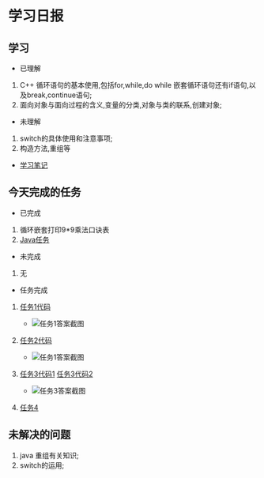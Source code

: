 # 学习日报

## 学习

* 已理解
1. C++ 循环语句的基本使用,包括for,while,do  while 嵌套循环语句还有if语句,以及break,continue语句;
2. 面向对象与面向过程的含义,变量的分类,对象与类的联系,创建对象;

* 未理解
1. switch的具体使用和注意事项;
2. 构造方法,重组等

* [学习笔记](https://github.com/Yousaisai/7.26/blob/master/%E7%AC%94%E8%AE%B0.md)


## 今天完成的任务

* 已完成
1. 循环嵌套打印9*9乘法口诀表
2. [Java任务](https://www.jianshu.com/p/6e44cea8e8a1)

* 未完成

1. 无

* 任务完成

1. [任务1代码](https://github.com/Yousaisai/7.26/blob/master/%E4%BB%BB%E5%8A%A1.cpp)
   
    *  ![任务1答案截图](https://github.com/Yousaisai/7.26/blob/master/%E4%BB%BB%E5%8A%A1%E7%AD%94%E6%A1%88.jpg)

 2. [任务2代码](https://github.com/Yousaisai/7.26/blob/master/Person.java)
   
      *  ![任务1答案截图](https://github.com/Yousaisai/7.26/blob/master/%E4%BB%BB%E5%8A%A11%E7%AD%94%E6%A1%88.jpg)

3. [任务3代码1](https://github.com/Yousaisai/7.26/blob/master/Circle.java)
[任务3代码2](https://github.com/Yousaisai/7.26/blob/master/test1.java)

   *  ![任务3答案截图](https://github.com/Yousaisai/7.26/blob/master/%E4%BB%BB%E5%8A%A12%E7%AD%94%E6%A1%88.jpg)

 4. [任务4](https://github.com/Yousaisai/7.26/blob/master/%E4%BB%BB%E5%8A%A14%E7%AD%94%E6%A1%88.md)



## 未解决的问题

1. java 重组有关知识;
2. switch的运用;
